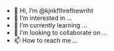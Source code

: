 - 👋 Hi, I’m @kjnkflhrefhewriht
- 👀 I’m interested in ...
- 🌱 I’m currently learning ...
- 💞️ I’m looking to collaborate on ...
- 📫 How to reach me ...

<!---
kjnkflhrefhewriht/kjnkflhrefhewriht is a ✨ special ✨ repository because its `README.md` (this file) appears on your GitHub profile.
You can click the Preview link to take a look at your changes.
--->
